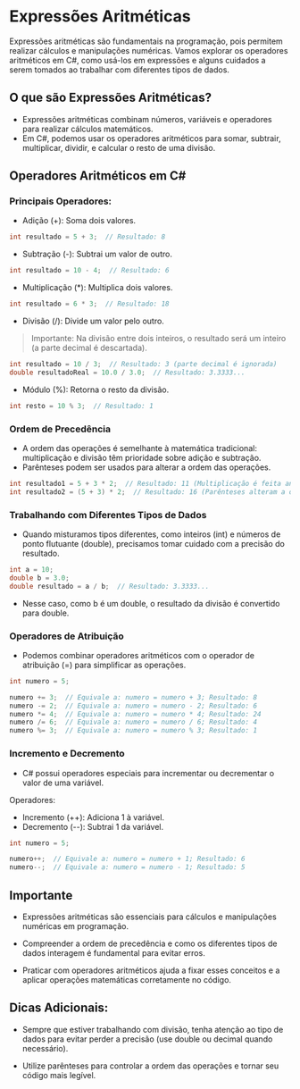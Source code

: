 # Expressões Aritméticas

Expressões aritméticas são fundamentais na programação, pois permitem realizar cálculos e manipulações numéricas. Vamos explorar os operadores aritméticos em C#, como usá-los em expressões e alguns cuidados a serem tomados ao trabalhar com diferentes tipos de dados.

## O que são Expressões Aritméticas?
- Expressões aritméticas combinam números, variáveis e operadores para realizar cálculos matemáticos.
- Em C#, podemos usar os operadores aritméticos para somar, subtrair, multiplicar, dividir, e calcular o resto de uma divisão.

## Operadores Aritméticos em C#

### Principais Operadores:

- Adição (+): Soma dois valores.

```csharp
int resultado = 5 + 3;  // Resultado: 8
```

- Subtração (-): Subtrai um valor de outro.

```csharp
int resultado = 10 - 4;  // Resultado: 6
```

- Multiplicação (*): Multiplica dois valores.

```csharp
int resultado = 6 * 3;  // Resultado: 18
```

- Divisão (/): Divide um valor pelo outro.

> Importante: Na divisão entre dois inteiros, o resultado será um inteiro (a parte decimal é descartada).

```csharp
int resultado = 10 / 3;  // Resultado: 3 (parte decimal é ignorada)
double resultadoReal = 10.0 / 3.0;  // Resultado: 3.3333...
```

- Módulo (%): Retorna o resto da divisão.

```csharp
int resto = 10 % 3;  // Resultado: 1
```

### Ordem de Precedência

- A ordem das operações é semelhante à matemática tradicional: multiplicação e divisão têm prioridade sobre adição e subtração.
- Parênteses podem ser usados para alterar a ordem das operações.

```csharp
int resultado1 = 5 + 3 * 2;  // Resultado: 11 (Multiplicação é feita antes)
int resultado2 = (5 + 3) * 2;  // Resultado: 16 (Parênteses alteram a ordem)
```

### Trabalhando com Diferentes Tipos de Dados

- Quando misturamos tipos diferentes, como inteiros (int) e números de ponto flutuante (double), precisamos tomar cuidado com a precisão do resultado.

```csharp
int a = 10;
double b = 3.0;
double resultado = a / b;  // Resultado: 3.3333...
```

- Nesse caso, como b é um double, o resultado da divisão é convertido para double.

### Operadores de Atribuição

- Podemos combinar operadores aritméticos com o operador de atribuição (=) para simplificar as operações.

```csharp
int numero = 5;

numero += 3;  // Equivale a: numero = numero + 3; Resultado: 8
numero -= 2;  // Equivale a: numero = numero - 2; Resultado: 6
numero *= 4;  // Equivale a: numero = numero * 4; Resultado: 24
numero /= 6;  // Equivale a: numero = numero / 6; Resultado: 4
numero %= 3;  // Equivale a: numero = numero % 3; Resultado: 1
```

### Incremento e Decremento

- C# possui operadores especiais para incrementar ou decrementar o valor de uma variável.

Operadores:
- Incremento (++): Adiciona 1 à variável.
- Decremento (--): Subtrai 1 da variável.

```csharp
int numero = 5;

numero++;  // Equivale a: numero = numero + 1; Resultado: 6
numero--;  // Equivale a: numero = numero - 1; Resultado: 5
```

## Importante

- Expressões aritméticas são essenciais para cálculos e manipulações numéricas em programação.

- Compreender a ordem de precedência e como os diferentes tipos de dados interagem é fundamental para evitar erros.

- Praticar com operadores aritméticos ajuda a fixar esses conceitos e a aplicar operações matemáticas corretamente no código.

## Dicas Adicionais:

- Sempre que estiver trabalhando com divisão, tenha atenção ao tipo de dados para evitar perder a precisão (use double ou decimal quando necessário).

- Utilize parênteses para controlar a ordem das operações e tornar seu código mais legível.